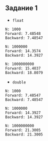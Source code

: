 ## Задание 1

- `float`

```
N: 1000
Forward: 7.48548
Backward: 7.48547

N: 1000000
Forward: 14.3574
Backward: 14.3927

N: 1000000000
Forward: 15.4037
Backward: 18.8079
```

- `double`

```
N: 1000
Forward: 7.48547
Backward: 7.48547

N: 1000000
Forward: 14.3927
Backward: 14.3927

N: 1000000000
Forward: 21.3005
Backward: 21.3005
```
